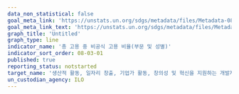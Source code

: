 ```yaml
---
data_non_statistical: false
goal_meta_link: 'https://unstats.un.org/sdgs/metadata/files/Metadata-08-03-01.pdf'
goal_meta_link_text: 'https://unstats.un.org/sdgs/metadata/files/Metadata-08-03-01.pdf'
graph_title: 'Untitled'
graph_type: line
indicator_name: '총 고용 중 비공식 고용 비율(부문 및 성별)'
indicator_sort_order: 08-03-01
published: true
reporting_status: notstarted
target_name: '생산적 활동, 일자리 창출, 기업가 활동, 창의성 및 혁신을 지원하는 개발지향형 정책 촉진; 중소기업 육성'
un_custodian_agency: ILO
---
```

